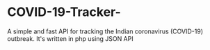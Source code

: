 # COVID-19-Tracker-
A simple and fast API for tracking the Indian coronavirus (COVID-19) outbreak. It's written in php using JSON API
